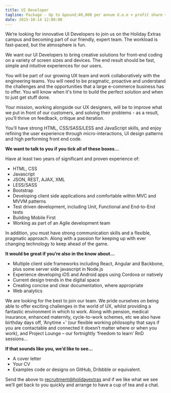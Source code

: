 ```yaml
---
title: UI Developer
tagline: Package - Up to &pound;40,000 per annum d.o.e + profit share + benefits
date: 2015-10-14 12:00:00
---
```


We’re looking for innovative UI Developers to join us on the Holiday Extras campus and becoming part of our friendly, expert team. The workload is fast-paced, but the atmosphere is fun.

We want our UI Developers to bring creative solutions for front-end coding on a variety of  screen sizes and devices. The end result should be fast, simple and intuitive experiences for our users.

You will be part of our growing UX team and work collaboratively with the engineering teams. You will need to be pragmatic, proactive and understand the challenges and the opportunities that a large e-commerce business has to offer.  You will know when it's time to build the perfect solution and when to just get stuff done.

Your mission, working alongside our UX designers, will be to improve what we put in front of our customers, and solving their problems - as a result, you’ll thrive on feedback, critique and iteration.

You’ll have strong HTML, CSS/SASS/LESS and JavaScript skills, and enjoy refining the user experience through micro-interactions, UI design patterns and high performing front end code.

**We want to talk to you if you tick all of these boxes&hellip;**

Have at least two years of significant and proven experience of:

- HTML, CSS
- Javascript
- JSON, REST, AJAX, XML
- LESS/SASS
- Bootstrap
- Developing client side applications and comfortable within MVC and MVVM patterns
- Test driven development, including Unit, Functional and End-to-End tests
- Building Mobile First
- Working as part of an Agile development team

In addition, you must have strong communication skills and a flexible, pragmatic approach. Along with a passion for keeping up with ever changing technology to keep ahead of the game.

**It would be great if you’re also in the know about&hellip;**

- Multiple client side frameworks including React, Angular and Backbone, plus some server side javascript in Node.js
- Experience developing iOS and Android apps using Cordova or natively
- Current design trends in the digital space
- Creating concise and clear documentation, where appropriate
- Web analytics

We are looking for the best to join our team. We pride ourselves on being able to offer exciting challenges in the world of UX, whilst providing a fantastic environment in which to work. Along with pension, medical insurance, enhanced maternity, cycle-to-work schemes, etc we also have birthday days off, ‘Anytime +’ (our flexible working philosophy that says if you are contactable and connected it doesn’t matter where or when you work), and Project Lounge – our fortnightly ‘freedom to learn’ RnD sessions…

**If that sounds like you, we’d like to see&hellip;**

- A cover letter
- Your CV
- Examples code or designs on GitHub, Dribbble or equivalent.

Send the above to [recruitment@holidayextras](mailto:recruitment@holidayextras) and if we like what we see we’ll get back to you quickly and arrange to have a cup of tea and a chat.
